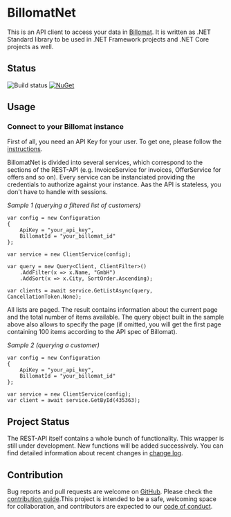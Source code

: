 # BillomatNet

This is an API client to access your data in [Billomat](https://www.billomat.com/). It is written as .NET Standard library to be used in .NET Framework projects and .NET Core projects as well. 

## Status

![Build status](https://travis-ci.org/martinhey/BillomatNet.svg?branch=master)
[![NuGet](https://img.shields.io/nuget/dt/TaurusSoftware.BillomatNet.svg)](https://www.nuget.org/packages/TaurusSoftware.BillomatNet/)

## Usage

### Connect to your Billomat instance

First of all, you need an API Key for your user. To get one, please follow the [instructions](https://www.billomat.com/api/grundlagen/authentifizierung/).

BillomatNet is divided into several services, which correspond to the sections of the REST-API (e.g. InvoiceService for invoices, OfferService for offers and so on). Every service can be instanciated providing the credentials to authorize against your instance. Aas the API is stateless, you don't have to handle with sessions.
 
*Sample 1 (querying a filtered list of customers)*
```
var config = new Configuration
{
    ApiKey = "your_api_key",
    BillomatId = "your_billomat_id"
};

var service = new ClientService(config);

var query = new Query<Client, ClientFilter>()
    .AddFilter(x => x.Name, "GmbH")
    .AddSort(x => x.City, SortOrder.Ascending);

var clients = await service.GetListAsync(query, CancellationToken.None);
```

All lists are paged. The result contains information about the current page and the total number of items available. The query object built in the sample above also allows to specify the page (if omitted, you will get the first page containing 100 items according to the API spec of Billomat).

*Sample 2 (querying a customer)*
```
var config = new Configuration
{
    ApiKey = "your_api_key",
    BillomatId = "your_billomat_id"
};

var service = new ClientService(config);
var client = await service.GetById(435363);
```

## Project Status

The REST-API itself contains a whole bunch of functionality. This wrapper is still under development. New functions will be added 
successively. You can find detailed information about recent changes in [change log](CHANGELOG.md).

## Contribution

Bug reports and pull requests are welcome on [GitHub](https://github.com/martinhey/BillomatNet). Please check the [contribution guide](CONTRIBUTING.md).This project is intended to be a safe, welcoming space for collaboration, and contributors are expected to our [code of conduct](CODE_OF_CONDUCT.md).
